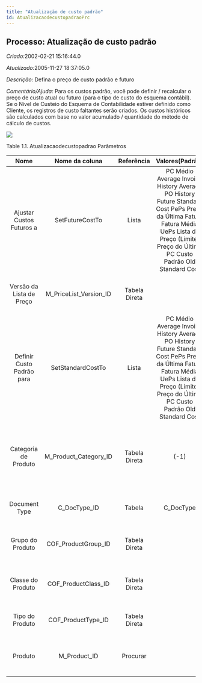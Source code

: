 ```yaml
---
title: "Atualização de custo padrão"
id: AtualizacaodecustopadraoPrc
---
```

<div id="d14282e1" class="section chapter">

<div class="titlepage">

<div>

<div>

## Processo: Atualização de custo padrão

</div>

</div>

</div>

<span class="emphasis"> *Criado:*</span>2002-02-21 15:16:44.0

<span class="emphasis">*Atualizado:*</span>2005-11-27 18:37:05.0

<span class="emphasis"> *Descrição:* </span>Defina o preço de custo
padrão e futuro

<span class="emphasis"> *Comentário/Ajuda:* </span>Para os custos
padrão, você pode definir / recalcular o preço de custo atual ou futuro
(para o tipo de custo do esquema contábil). Se o Nível de Custeio do
Esquema de Contabilidade estiver definido como Cliente, os registros de
custo faltantes serão criados. Os custos históricos são calculados com
base no valor acumulado / quantidade do método de cálculo de custos.

![](/img/manual/Atualizacaodecustopadrao.png)

<div id="d14282e22" class="table">

<div class="table-title">

Table 1.1. Atualizacaodecustopadrao
Parâmetros

</div>

<div class="table-contents">

|           Nome            |      Nome da coluna       |  Referência   |                                                                                         Valores(Padrão)                                                                                          |                             Descrição                             |                                                     Comentário/Ajuda                                                     |
| :-----------------------: | :-----------------------: | :-----------: | :----------------------------------------------------------------------------------------------------------------------------------------------------------------------------------------------: | :---------------------------------------------------------------: | :----------------------------------------------------------------------------------------------------------------------: |
| Ajustar Custos Futuros a  |      SetFutureCostTo      |     Lista     | PC Médio Average Invoice History Average PO History Future Standard Cost PePs Preço da Última Fatura Fatura Média UePs Lista de Preço (Limite) Preço do Último PC Custo Padrão Old Standard Cost |                Ajusta os Custos Futuros à seleção                 |                                                           null                                                           |
| Versão da Lista de Preço  | M\_PriceList\_Version\_ID | Tabela Direta |                                                                                                                                                                                                  | Only used if Price List is used to set future/standard cost price |                                                           null                                                           |
| Definir Custo Padrão para |     SetStandardCostTo     |     Lista     | PC Médio Average Invoice History Average PO History Future Standard Cost PePs Preço da Última Fatura Fatura Média UePs Lista de Preço (Limite) Preço do Último PC Custo Padrão Old Standard Cost |           Estabeleça novos Custos Padrão para a seleção           |                                                           null                                                           |
|   Categoria de Produto    | M\_Product\_Category\_ID  | Tabela Direta |                                                                                               (-1)                                                                                               |                      Categoria de um Produto                      | Identifica a categoria à qual este produto pertence. Categorias de Produto são usadas para formação de preços e seleção. |
|       Document Type       |      C\_DocType\_ID       |    Tabela     |                                                                                            C\_DocType                                                                                            |              Inventory Cost Adjustment Document Type              |                                                           null                                                           |
|     Grupo do Produto      |   COF\_ProductGroup\_ID   | Tabela Direta |                                                                                                                                                                                                  |        Coluna de relação com a tabela de grupo do produto         |                                               Primary Key : Product Group                                                |
|     Classe do Produto     |   COF\_ProductClass\_ID   | Tabela Direta |                                                                                                                                                                                                  |        Coluna de relação com a tabela de classe de produto        |                                               Primary Key : Product Class                                                |
|      Tipo do Produto      |   COF\_ProductType\_ID    | Tabela Direta |                                                                                                                                                                                                  |         Coluna de relação com a tabela de tipo de produto         |                                                Primary Key : Product Type                                                |
|          Produto          |      M\_Product\_ID       |   Procurar    |                                                                                                                                                                                                  |                      Produto, Serviço, Item                       |                          Identifica um item que é ou comprado ou vendido por esta organização.                           |

</div>

</div>

  

</div>
